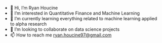 - 👋 Hi, I’m Ryan Houcine
- 👀 I’m interested in Quantitative Finance and Machine Learning
- 🌱 I’m currently learning everything related to machine learning applied to alpha research
- 💞️ I’m looking to collaborate on data science projects
- 📫 How to reach me ryan.houcine97@gmail.com


<!---
ryanhoucine97/ryanhoucine97 is a ✨ special ✨ repository because its `README.md` (this file) appears on your GitHub profile.
You can click the Preview link to take a look at your changes.
--->

